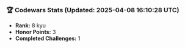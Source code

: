 ### 🏆 Codewars Stats (Updated: 2025-04-08 16:10:28 UTC)

- **Rank:** 8 kyu
- **Honor Points:** 3
- **Completed Challenges:** 1
